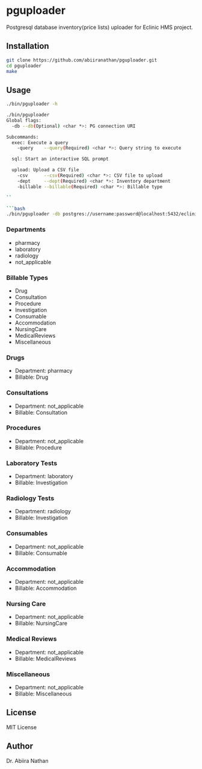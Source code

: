 # pguploader

Postgresql database inventory(price lists) uploader for Eclinic HMS project.

## Installation

```bash
git clone https://github.com/abiiranathan/pguploader.git
cd pguploader
make
```

## Usage

```bash
./bin/pguploader -h
```

````bash
./bin/pguploader
Global flags:
  -db --db(Optional) <char *>: PG connection URI

Subcommands:
  exec: Execute a query
    -query    --query(Required) <char *>: Query string to execute

  sql: Start an interactive SQL prompt

  upload: Upload a CSV file
    -csv      --csv(Required) <char *>: CSV file to upload
    -dept     --dept(Required) <char *>: Inventory department
    -billable --billable(Required) <char *>: Billable type

``

```bash
./bin/pguploader -db postgres://username:password@localhost:5432/eclinic upload -csv ~/Downloads/price_list.csv -dept 'pharmacy' -billable 'Drug'
````

### Departments

- pharmacy
- laboratory
- radiology
- not_applicable

### Billable Types

- Drug
- Consultation
- Procedure
- Investigation
- Consumable
- Accommodation
- NursingCare
- MedicalReviews
- Miscellaneous

### Drugs

- Department: pharmacy
- Billable: Drug

### Consultations

- Department: not_applicable
- Billable: Consultation

### Procedures

- Department: not_applicable
- Billable: Procedure

### Laboratory Tests

- Department: laboratory
- Billable: Investigation

### Radiology Tests

- Department: radiology
- Billable: Investigation

### Consumables

- Department: not_applicable
- Billable: Consumable

### Accommodation

- Department: not_applicable
- Billable: Accommodation

### Nursing Care

- Department: not_applicable
- Billable: NursingCare

### Medical Reviews

- Department: not_applicable
- Billable: MedicalReviews

### Miscellaneous

- Department: not_applicable
- Billable: Miscellaneous

## License

MIT License

## Author

Dr. Abiira Nathan
